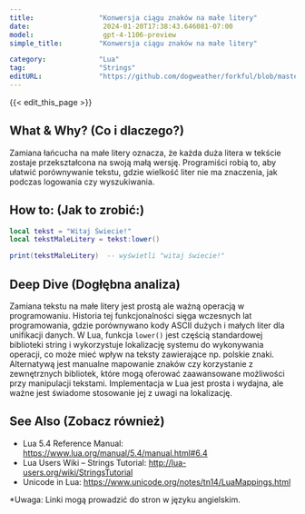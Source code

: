 ```yaml
---
title:                "Konwersja ciągu znaków na małe litery"
date:                  2024-01-20T17:38:43.646081-07:00
model:                 gpt-4-1106-preview
simple_title:         "Konwersja ciągu znaków na małe litery"

category:             "Lua"
tag:                  "Strings"
editURL:              "https://github.com/dogweather/forkful/blob/master/content/pl/lua/converting-a-string-to-lower-case.md"
---
```


{{< edit_this_page >}}

## What & Why? (Co i dlaczego?)
Zamiana łańcucha na małe litery oznacza, że każda duża litera w tekście zostaje przekształcona na swoją małą wersję. Programiści robią to, aby ułatwić porównywanie tekstu, gdzie wielkość liter nie ma znaczenia, jak podczas logowania czy wyszukiwania.

## How to: (Jak to zrobić:)
```Lua
local tekst = "Witaj Świecie!"
local tekstMaleLitery = tekst:lower()

print(tekstMaleLitery)  -- wyświetli "witaj świecie!"
```

## Deep Dive (Dogłębna analiza)
Zamiana tekstu na małe litery jest prostą ale ważną operacją w programowaniu. Historia tej funkcjonalności sięga wczesnych lat programowania, gdzie porównywano kody ASCII dużych i małych liter dla unifikacji danych. W Lua, funkcja `lower()` jest częścią standardowej biblioteki string i wykorzystuje lokalizację systemu do wykonywania operacji, co może mieć wpływ na teksty zawierające np. polskie znaki. Alternatywą jest manualne mapowanie znaków czy korzystanie z zewnętrznych bibliotek, które mogą oferować zaawansowane możliwości przy manipulacji tekstami. Implementacja w Lua jest prosta i wydajna, ale ważne jest świadome stosowanie jej z uwagi na lokalizację.

## See Also (Zobacz również)
- Lua 5.4 Reference Manual: https://www.lua.org/manual/5.4/manual.html#6.4
- Lua Users Wiki – Strings Tutorial: http://lua-users.org/wiki/StringsTutorial
- Unicode in Lua: https://www.unicode.org/notes/tn14/LuaMappings.html

*Uwaga: Linki mogą prowadzić do stron w języku angielskim.

